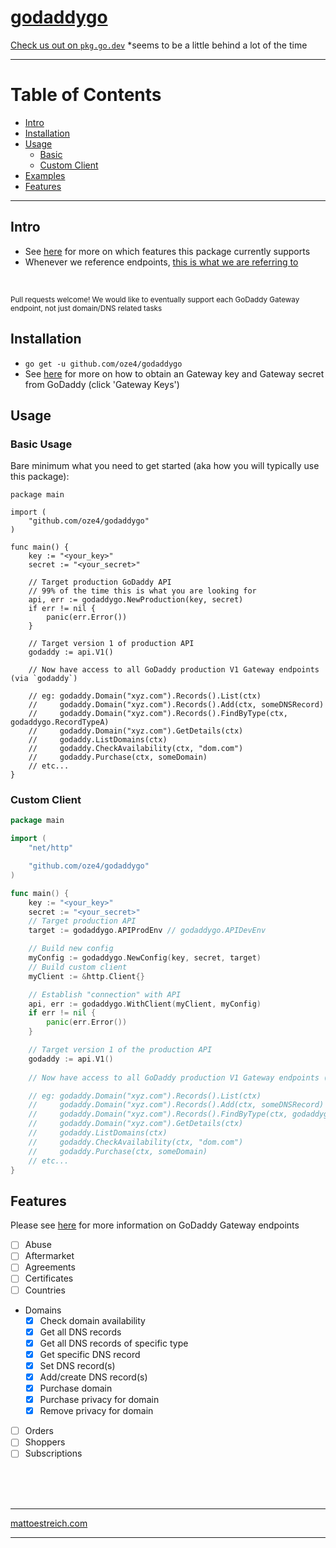 # [godaddygo](https://oze4.github.io/godaddygo/)

[Check us out on `pkg.go.dev`](https://pkg.go.dev/github.com/oze4/godaddygo?tab=doc) \*seems to be a little behind a lot of the time

---

# Table of Contents

- [Intro](#intro)
- [Installation](#installation)
- [Usage](#usage)
  - [Basic](#basic-usage)
  - [Custom Client](#custom-client)
- [Examples](https://github.com/oze4/godaddygo/tree/master/examples)
- [Features](#features)

---

## Intro

 - See [here](#features) for more on which features this package currently supports
 - Whenever we reference endpoints, [this is what we are referring to](https://developer.godaddygo.com/doc)

<br /> 

<small>Pull requests welcome! We would like to eventually support each GoDaddy Gateway endpoint, not just domain/DNS related tasks</small>

## Installation

 - `go get -u github.com/oze4/godaddygo`
 - See [here](https://developer.godaddygo.com/) for more on how to obtain an Gateway key and Gateway secret from GoDaddy (click 'Gateway Keys')

## Usage

### Basic Usage

Bare minimum what you need to get started (aka how you will typically use this package):

```golang
package main

import (
	"github.com/oze4/godaddygo"
)

func main() {
	key := "<your_key>"
	secret := "<your_secret>"

	// Target production GoDaddy API
	// 99% of the time this is what you are looking for
	api, err := godaddygo.NewProduction(key, secret)
	if err != nil {
		panic(err.Error())
	}
	
	// Target version 1 of production API
	godaddy := api.V1() 

	// Now have access to all GoDaddy production V1 Gateway endpoints (via `godaddy`)

	// eg: godaddy.Domain("xyz.com").Records().List(ctx)
	//     godaddy.Domain("xyz.com").Records().Add(ctx, someDNSRecord)
	//     godaddy.Domain("xyz.com").Records().FindByType(ctx, godaddygo.RecordTypeA)
	//     godaddy.Domain("xyz.com").GetDetails(ctx)
	//     godaddy.ListDomains(ctx)
	//     godaddy.CheckAvailability(ctx, "dom.com")
	//     godaddy.Purchase(ctx, someDomain)
	// etc...
}
```

### Custom Client

```go
package main

import (
	"net/http"

	"github.com/oze4/godaddygo"
)

func main() {
	key := "<your_key>"
	secret := "<your_secret>"
	// Target production API
	target := godaddygo.APIProdEnv // godaddygo.APIDevEnv

	// Build new config
	myConfig := godaddygo.NewConfig(key, secret, target)
	// Build custom client
	myClient := &http.Client{}

	// Establish "connection" with API
	api, err := godaddygo.WithClient(myClient, myConfig)
	if err != nil {
		panic(err.Error())
	}

	// Target version 1 of the production API
	godaddy := api.V1()
	
	// Now have access to all GoDaddy production V1 Gateway endpoints (via `godaddy`)

	// eg: godaddy.Domain("xyz.com").Records().List(ctx)
	//     godaddy.Domain("xyz.com").Records().Add(ctx, someDNSRecord)
	//     godaddy.Domain("xyz.com").Records().FindByType(ctx, godaddygo.RecordTypeA)
	//     godaddy.Domain("xyz.com").GetDetails(ctx)
	//     godaddy.ListDomains(ctx)
	//     godaddy.CheckAvailability(ctx, "dom.com")
	//     godaddy.Purchase(ctx, someDomain)
	// etc...
}
```

## Features

Please see [here](https://developer.godaddygo.com/doc) for more information on GoDaddy Gateway endpoints

- [ ] Abuse
- [ ] Aftermarket
- [ ] Agreements
- [ ] Certificates
- [ ] Countries
- Domains
  - [x] Check domain availability
  - [x] Get all DNS records
  - [x] Get all DNS records of specific type
  - [x] Get specific DNS record
  - [x] Set DNS record(s)
  - [x] Add/create DNS record(s)
  - [x] Purchase domain
  - [x] Purchase privacy for domain
  - [x] Remove privacy for domain
- [ ] Orders
- [ ] Shoppers
- [ ] Subscriptions

<br />
<br />
<br />

---

[mattoestreich.com](https://mattoestreich.com)

---
